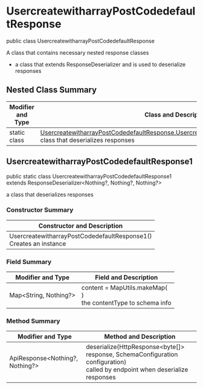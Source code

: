 # UsercreatewitharrayPostCodedefaultResponse

public class UsercreatewitharrayPostCodedefaultResponse

A class that contains necessary nested response classes
- a class that extends ResponseDeserializer and is used to deserialize responses

## Nested Class Summary
| Modifier and Type | Class and Description |
| ----------------- | --------------------- |
| static class | [UsercreatewitharrayPostCodedefaultResponse.UsercreatewitharrayPostCodedefaultResponse1](#usercreatewitharraypostcodedefaultresponse1)<br>class that deserializes responses |

## UsercreatewitharrayPostCodedefaultResponse1
public static class UsercreatewitharrayPostCodedefaultResponse1<br>
extends ResponseDeserializer<Nothing?, Nothing?, Nothing?>

a class that deserializes responses

### Constructor Summary
| Constructor and Description |
| --------------------------- |
| UsercreatewitharrayPostCodedefaultResponse1()<br>Creates an instance |

### Field Summary
| Modifier and Type | Field and Description |
| ----------------- | --------------------- |
| Map<String, Nothing?> | content =  MapUtils.makeMap(<br>)<br>the contentType to schema info |

### Method Summary
| Modifier and Type | Method and Description |
| ----------------- | ---------------------- |
| ApiResponse<Nothing?, Nothing?> | deserialize(HttpResponse<byte[]> response, SchemaConfiguration configuration)<br>called by endpoint when deserialize responses |
